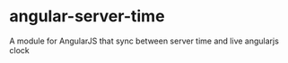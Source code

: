 # angular-server-time
A module for AngularJS that sync between server time and live angularjs clock
